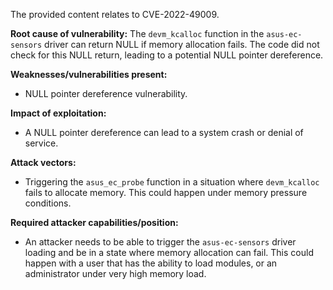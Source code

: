 The provided content relates to CVE-2022-49009.

**Root cause of vulnerability:**
The `devm_kcalloc` function in the `asus-ec-sensors` driver can return NULL if memory allocation fails. The code did not check for this NULL return, leading to a potential NULL pointer dereference.

**Weaknesses/vulnerabilities present:**
- NULL pointer dereference vulnerability.

**Impact of exploitation:**
- A NULL pointer dereference can lead to a system crash or denial of service.

**Attack vectors:**
- Triggering the `asus_ec_probe` function in a situation where `devm_kcalloc` fails to allocate memory. This could happen under memory pressure conditions.

**Required attacker capabilities/position:**
- An attacker needs to be able to trigger the `asus-ec-sensors` driver loading and be in a state where memory allocation can fail. This could happen with a user that has the ability to load modules, or an administrator under very high memory load.